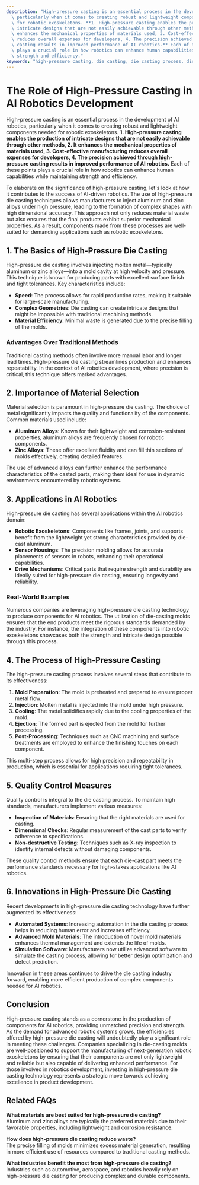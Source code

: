 ```yaml
---
description: "High-pressure casting is an essential process in the development of AI robotics,\
  \ particularly when it comes to creating robust and lightweight components needed\
  \ for robotic exoskeletons. **1. High-pressure casting enables the production of\
  \ intricate designs that are not easily achievable through other methods, 2. It\
  \ enhances the mechanical properties of materials used, 3. Cost-effective manufacturing\
  \ reduces overall expenses for developers, 4. The precision achieved through high-pressure\
  \ casting results in improved performance of AI robotics.** Each of these points\
  \ plays a crucial role in how robotics can enhance human capabilities while maintaining\
  \ strength and efficiency."
keywords: "high-pressure casting, die casting, die casting process, die-cast aluminum"
---
```

# The Role of High-Pressure Casting in AI Robotics Development

High-pressure casting is an essential process in the development of AI robotics, particularly when it comes to creating robust and lightweight components needed for robotic exoskeletons. **1. High-pressure casting enables the production of intricate designs that are not easily achievable through other methods, 2. It enhances the mechanical properties of materials used, 3. Cost-effective manufacturing reduces overall expenses for developers, 4. The precision achieved through high-pressure casting results in improved performance of AI robotics.** Each of these points plays a crucial role in how robotics can enhance human capabilities while maintaining strength and efficiency.

To elaborate on the significance of high-pressure casting, let's look at how it contributes to the success of AI-driven robotics. The use of high-pressure die casting techniques allows manufacturers to inject aluminum and zinc alloys under high pressure, leading to the formation of complex shapes with high dimensional accuracy. This approach not only reduces material waste but also ensures that the final products exhibit superior mechanical properties. As a result, components made from these processes are well-suited for demanding applications such as robotic exoskeletons.

## **1. The Basics of High-Pressure Die Casting**

High-pressure die casting involves injecting molten metal—typically aluminum or zinc alloys—into a mold cavity at high velocity and pressure. This technique is known for producing parts with excellent surface finish and tight tolerances. Key characteristics include:

- **Speed**: The process allows for rapid production rates, making it suitable for large-scale manufacturing.
- **Complex Geometries**: Die casting can create intricate designs that might be impossible with traditional machining methods.
- **Material Efficiency**: Minimal waste is generated due to the precise filling of the molds.

### **Advantages Over Traditional Methods**

Traditional casting methods often involve more manual labor and longer lead times. High-pressure die casting streamlines production and enhances repeatability. In the context of AI robotics development, where precision is critical, this technique offers marked advantages.

## **2. Importance of Material Selection**

Material selection is paramount in high-pressure die casting. The choice of metal significantly impacts the quality and functionality of the components. Common materials used include:

- **Aluminum Alloys**: Known for their lightweight and corrosion-resistant properties, aluminum alloys are frequently chosen for robotic components.
- **Zinc Alloys**: These offer excellent fluidity and can fill thin sections of molds effectively, creating detailed features.

The use of advanced alloys can further enhance the performance characteristics of the casted parts, making them ideal for use in dynamic environments encountered by robotic systems.

## **3. Applications in AI Robotics**

High-pressure die casting has several applications within the AI robotics domain:

- **Robotic Exoskeletons**: Components like frames, joints, and supports benefit from the lightweight yet strong characteristics provided by die-cast aluminum.
- **Sensor Housings**: The precision molding allows for accurate placements of sensors in robots, enhancing their operational capabilities.
- **Drive Mechanisms**: Critical parts that require strength and durability are ideally suited for high-pressure die casting, ensuring longevity and reliability.

### **Real-World Examples**

Numerous companies are leveraging high-pressure die casting technology to produce components for AI robotics. The utilization of die-casting molds ensures that the end products meet the rigorous standards demanded by the industry. For instance, the integration of these components into robotic exoskeletons showcases both the strength and intricate design possible through this process.

## **4. The Process of High-Pressure Casting**

The high-pressure casting process involves several steps that contribute to its effectiveness:

1. **Mold Preparation**: The mold is preheated and prepared to ensure proper metal flow.
2. **Injection**: Molten metal is injected into the mold under high pressure.
3. **Cooling**: The metal solidifies rapidly due to the cooling properties of the mold.
4. **Ejection**: The formed part is ejected from the mold for further processing.
5. **Post-Processing**: Techniques such as CNC machining and surface treatments are employed to enhance the finishing touches on each component.

This multi-step process allows for high precision and repeatability in production, which is essential for applications requiring tight tolerances.

## **5. Quality Control Measures**

Quality control is integral to the die casting process. To maintain high standards, manufacturers implement various measures:

- **Inspection of Materials**: Ensuring that the right materials are used for casting.
- **Dimensional Checks**: Regular measurement of the cast parts to verify adherence to specifications.
- **Non-destructive Testing**: Techniques such as X-ray inspection to identify internal defects without damaging components.

These quality control methods ensure that each die-cast part meets the performance standards necessary for high-stakes applications like AI robotics.

## **6. Innovations in High-Pressure Die Casting**

Recent developments in high-pressure die casting technology have further augmented its effectiveness:

- **Automated Systems**: Increasing automation in the die casting process helps in reducing human error and increases efficiency.
- **Advanced Mold Materials**: The introduction of novel mold materials enhances thermal management and extends the life of molds.
- **Simulation Software**: Manufacturers now utilize advanced software to simulate the casting process, allowing for better design optimization and defect prediction.

Innovation in these areas continues to drive the die casting industry forward, enabling more efficient production of complex components needed for AI robotics.

## **Conclusion**

High-pressure casting stands as a cornerstone in the production of components for AI robotics, providing unmatched precision and strength. As the demand for advanced robotic systems grows, the efficiencies offered by high-pressure die casting will undoubtedly play a significant role in meeting these challenges. Companies specializing in die-casting molds are well-positioned to support the manufacturing of next-generation robotic exoskeletons by ensuring that their components are not only lightweight and reliable but also capable of delivering enhanced performance. For those involved in robotics development, investing in high-pressure die casting technology represents a strategic move towards achieving excellence in product development.

## **Related FAQs**

**What materials are best suited for high-pressure die casting?**   
Aluminum and zinc alloys are typically the preferred materials due to their favorable properties, including lightweight and corrosion resistance.

**How does high-pressure die casting reduce waste?**  
The precise filling of molds minimizes excess material generation, resulting in more efficient use of resources compared to traditional casting methods.

**What industries benefit the most from high-pressure die casting?**   
Industries such as automotive, aerospace, and robotics heavily rely on high-pressure die casting for producing complex and durable components.

